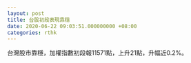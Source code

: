 ```yaml
---
layout: post
title: 台股初段表現靠穩
date: 2020-06-22 09:03:51.000000000 +08:00
categories: rthk
---
```


台灣股市靠穩，加權指數初段報11571點，上升21點，升幅近0.2%。

